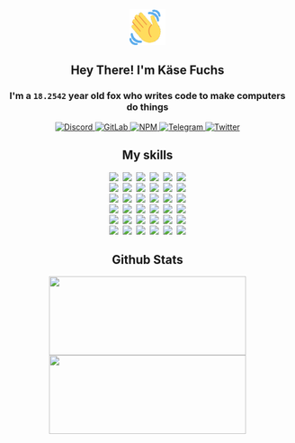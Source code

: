 <div><p align=center><img src=./resources/images/wave.gif width=64px height=64px></p><h2 align=center>Hey There! I'm Käse Fuchs</h2><h3 align=center>I'm a <code>18.2542</code> year old fox who writes code to make computers do things</h3><p align=center><a href=https://discord.com/users/507526681125322772><img alt=Discord src="https://img.shields.io/badge/Discord-5865F2?logo=discord&logoColor=white&style=flat-square#a0b9a34ee10a98ed929fc109701081d5"> </a><a href=https://gitlab.com/kasefuchs><img alt=GitLab src="https://img.shields.io/badge/GitLab-330F63?logo=gitlab&logoColor=white&style=flat-square#a0b9a34ee10a98ed929fc109701081d5"> </a><a href=https://npmjs.com/~kasefuchs><img alt=NPM src="https://img.shields.io/badge/NPM-CB3837?logo=npm&logoColor=white&style=flat-square#a0b9a34ee10a98ed929fc109701081d5"> </a><a href=https://t.me/kasefuchs><img alt=Telegram src="https://img.shields.io/badge/Telegram-2CA5E0?logo=telegram&logoColor=white&style=flat-square#a0b9a34ee10a98ed929fc109701081d5"> </a><a href=https://twitter.com/kasefuchs><img alt=Twitter src="https://img.shields.io/badge/Twitter-1DA1F2?logo=twitter&logoColor=white&style=flat-square#a0b9a34ee10a98ed929fc109701081d5"></a></p><h2 align=center>My skills</h2><p align=center><a href=https://aws.amazon.com/ ><picture><source srcset="https://skillicons.dev/icons?i=aws&theme=dark#a0b9a34ee10a98ed929fc109701081d5" media="(prefers-color-scheme: dark)"><source srcset="https://skillicons.dev/icons?i=aws&theme=light#a0b9a34ee10a98ed929fc109701081d5" media="(prefers-color-scheme: light), (prefers-color-scheme: no-preference)"><img src="https://skillicons.dev/icons?i=aws&theme=light#a0b9a34ee10a98ed929fc109701081d5"></picture></a>&nbsp;&nbsp;<a href=https://en.wikipedia.org/wiki/Bash_(Unix_shell)><picture><source srcset="https://skillicons.dev/icons?i=bash&theme=dark#a0b9a34ee10a98ed929fc109701081d5" media="(prefers-color-scheme: dark)"><source srcset="https://skillicons.dev/icons?i=bash&theme=light#a0b9a34ee10a98ed929fc109701081d5" media="(prefers-color-scheme: light), (prefers-color-scheme: no-preference)"><img src="https://skillicons.dev/icons?i=bash&theme=light#a0b9a34ee10a98ed929fc109701081d5"></picture></a>&nbsp;&nbsp;<a href=https://discord.com/developers/docs><picture><source srcset="https://skillicons.dev/icons?i=bots&theme=dark#a0b9a34ee10a98ed929fc109701081d5" media="(prefers-color-scheme: dark)"><source srcset="https://skillicons.dev/icons?i=bots&theme=light#a0b9a34ee10a98ed929fc109701081d5" media="(prefers-color-scheme: light), (prefers-color-scheme: no-preference)"><img src="https://skillicons.dev/icons?i=bots&theme=light#a0b9a34ee10a98ed929fc109701081d5"></picture></a>&nbsp;&nbsp;<a href=https://www.cloudflare.com/ ><picture><source srcset="https://skillicons.dev/icons?i=cloudflare&theme=dark#a0b9a34ee10a98ed929fc109701081d5" media="(prefers-color-scheme: dark)"><source srcset="https://skillicons.dev/icons?i=cloudflare&theme=light#a0b9a34ee10a98ed929fc109701081d5" media="(prefers-color-scheme: light), (prefers-color-scheme: no-preference)"><img src="https://skillicons.dev/icons?i=cloudflare&theme=light#a0b9a34ee10a98ed929fc109701081d5"></picture></a>&nbsp;&nbsp;<a href=https://en.wikipedia.org/wiki/CSS><picture><source srcset="https://skillicons.dev/icons?i=css&theme=dark#a0b9a34ee10a98ed929fc109701081d5" media="(prefers-color-scheme: dark)"><source srcset="https://skillicons.dev/icons?i=css&theme=light#a0b9a34ee10a98ed929fc109701081d5" media="(prefers-color-scheme: light), (prefers-color-scheme: no-preference)"><img src="https://skillicons.dev/icons?i=css&theme=light#a0b9a34ee10a98ed929fc109701081d5"></picture></a>&nbsp;&nbsp;<a href=https://www.docker.com/ ><picture><source srcset="https://skillicons.dev/icons?i=docker&theme=dark#a0b9a34ee10a98ed929fc109701081d5" media="(prefers-color-scheme: dark)"><source srcset="https://skillicons.dev/icons?i=docker&theme=light#a0b9a34ee10a98ed929fc109701081d5" media="(prefers-color-scheme: light), (prefers-color-scheme: no-preference)"><img src="https://skillicons.dev/icons?i=docker&theme=light#a0b9a34ee10a98ed929fc109701081d5"></picture></a><br><a href=https://www.electronjs.org/ ><picture><source srcset="https://skillicons.dev/icons?i=electron&theme=dark#a0b9a34ee10a98ed929fc109701081d5" media="(prefers-color-scheme: dark)"><source srcset="https://skillicons.dev/icons?i=electron&theme=light#a0b9a34ee10a98ed929fc109701081d5" media="(prefers-color-scheme: light), (prefers-color-scheme: no-preference)"><img src="https://skillicons.dev/icons?i=electron&theme=light#a0b9a34ee10a98ed929fc109701081d5"></picture></a>&nbsp;&nbsp;<a href=https://expressjs.com/ ><picture><source srcset="https://skillicons.dev/icons?i=express&theme=dark#a0b9a34ee10a98ed929fc109701081d5" media="(prefers-color-scheme: dark)"><source srcset="https://skillicons.dev/icons?i=express&theme=light#a0b9a34ee10a98ed929fc109701081d5" media="(prefers-color-scheme: light), (prefers-color-scheme: no-preference)"><img src="https://skillicons.dev/icons?i=express&theme=light#a0b9a34ee10a98ed929fc109701081d5"></picture></a>&nbsp;&nbsp;<a href=https://www.figma.com/ ><picture><source srcset="https://skillicons.dev/icons?i=figma&theme=dark#a0b9a34ee10a98ed929fc109701081d5" media="(prefers-color-scheme: dark)"><source srcset="https://skillicons.dev/icons?i=figma&theme=light#a0b9a34ee10a98ed929fc109701081d5" media="(prefers-color-scheme: light), (prefers-color-scheme: no-preference)"><img src="https://skillicons.dev/icons?i=figma&theme=light#a0b9a34ee10a98ed929fc109701081d5"></picture></a>&nbsp;&nbsp;<a href=https://firebase.google.com/ ><picture><source srcset="https://skillicons.dev/icons?i=firebase&theme=dark#a0b9a34ee10a98ed929fc109701081d5" media="(prefers-color-scheme: dark)"><source srcset="https://skillicons.dev/icons?i=firebase&theme=light#a0b9a34ee10a98ed929fc109701081d5" media="(prefers-color-scheme: light), (prefers-color-scheme: no-preference)"><img src="https://skillicons.dev/icons?i=firebase&theme=light#a0b9a34ee10a98ed929fc109701081d5"></picture></a>&nbsp;&nbsp;<a href=https://flask.palletsprojects.com/ ><picture><source srcset="https://skillicons.dev/icons?i=flask&theme=dark#a0b9a34ee10a98ed929fc109701081d5" media="(prefers-color-scheme: dark)"><source srcset="https://skillicons.dev/icons?i=flask&theme=light#a0b9a34ee10a98ed929fc109701081d5" media="(prefers-color-scheme: light), (prefers-color-scheme: no-preference)"><img src="https://skillicons.dev/icons?i=flask&theme=light#a0b9a34ee10a98ed929fc109701081d5"></picture></a>&nbsp;&nbsp;<a href=https://cloud.google.com/ ><picture><source srcset="https://skillicons.dev/icons?i=gcp&theme=dark#a0b9a34ee10a98ed929fc109701081d5" media="(prefers-color-scheme: dark)"><source srcset="https://skillicons.dev/icons?i=gcp&theme=light#a0b9a34ee10a98ed929fc109701081d5" media="(prefers-color-scheme: light), (prefers-color-scheme: no-preference)"><img src="https://skillicons.dev/icons?i=gcp&theme=light#a0b9a34ee10a98ed929fc109701081d5"></picture></a><br><a href=https://git-scm.com/ ><picture><source srcset="https://skillicons.dev/icons?i=git&theme=dark#a0b9a34ee10a98ed929fc109701081d5" media="(prefers-color-scheme: dark)"><source srcset="https://skillicons.dev/icons?i=git&theme=light#a0b9a34ee10a98ed929fc109701081d5" media="(prefers-color-scheme: light), (prefers-color-scheme: no-preference)"><img src="https://skillicons.dev/icons?i=git&theme=light#a0b9a34ee10a98ed929fc109701081d5"></picture></a>&nbsp;&nbsp;<a href=https://github.com/ ><picture><source srcset="https://skillicons.dev/icons?i=github&theme=dark#a0b9a34ee10a98ed929fc109701081d5" media="(prefers-color-scheme: dark)"><source srcset="https://skillicons.dev/icons?i=github&theme=light#a0b9a34ee10a98ed929fc109701081d5" media="(prefers-color-scheme: light), (prefers-color-scheme: no-preference)"><img src="https://skillicons.dev/icons?i=github&theme=light#a0b9a34ee10a98ed929fc109701081d5"></picture></a>&nbsp;&nbsp;<a href=https://gitlab.com/ ><picture><source srcset="https://skillicons.dev/icons?i=gitlab&theme=dark#a0b9a34ee10a98ed929fc109701081d5" media="(prefers-color-scheme: dark)"><source srcset="https://skillicons.dev/icons?i=gitlab&theme=light#a0b9a34ee10a98ed929fc109701081d5" media="(prefers-color-scheme: light), (prefers-color-scheme: no-preference)"><img src="https://skillicons.dev/icons?i=gitlab&theme=light#a0b9a34ee10a98ed929fc109701081d5"></picture></a>&nbsp;&nbsp;<a href=https://www.heroku.com/ ><picture><source srcset="https://skillicons.dev/icons?i=heroku&theme=dark#a0b9a34ee10a98ed929fc109701081d5" media="(prefers-color-scheme: dark)"><source srcset="https://skillicons.dev/icons?i=heroku&theme=light#a0b9a34ee10a98ed929fc109701081d5" media="(prefers-color-scheme: light), (prefers-color-scheme: no-preference)"><img src="https://skillicons.dev/icons?i=heroku&theme=light#a0b9a34ee10a98ed929fc109701081d5"></picture></a>&nbsp;&nbsp;<a href=https://en.wikipedia.org/wiki/HTML><picture><source srcset="https://skillicons.dev/icons?i=html&theme=dark#a0b9a34ee10a98ed929fc109701081d5" media="(prefers-color-scheme: dark)"><source srcset="https://skillicons.dev/icons?i=html&theme=light#a0b9a34ee10a98ed929fc109701081d5" media="(prefers-color-scheme: light), (prefers-color-scheme: no-preference)"><img src="https://skillicons.dev/icons?i=html&theme=light#a0b9a34ee10a98ed929fc109701081d5"></picture></a>&nbsp;&nbsp;<a href=https://en.wikipedia.org/wiki/JavaScript><picture><source srcset="https://skillicons.dev/icons?i=js&theme=dark#a0b9a34ee10a98ed929fc109701081d5" media="(prefers-color-scheme: dark)"><source srcset="https://skillicons.dev/icons?i=js&theme=light#a0b9a34ee10a98ed929fc109701081d5" media="(prefers-color-scheme: light), (prefers-color-scheme: no-preference)"><img src="https://skillicons.dev/icons?i=js&theme=light#a0b9a34ee10a98ed929fc109701081d5"></picture></a><br><a href=https://en.wikipedia.org/wiki/Linux><picture><source srcset="https://skillicons.dev/icons?i=linux&theme=dark#a0b9a34ee10a98ed929fc109701081d5" media="(prefers-color-scheme: dark)"><source srcset="https://skillicons.dev/icons?i=linux&theme=light#a0b9a34ee10a98ed929fc109701081d5" media="(prefers-color-scheme: light), (prefers-color-scheme: no-preference)"><img src="https://skillicons.dev/icons?i=linux&theme=light#a0b9a34ee10a98ed929fc109701081d5"></picture></a>&nbsp;&nbsp;<a href=https://mui.com/ ><picture><source srcset="https://skillicons.dev/icons?i=materialui&theme=dark#a0b9a34ee10a98ed929fc109701081d5" media="(prefers-color-scheme: dark)"><source srcset="https://skillicons.dev/icons?i=materialui&theme=light#a0b9a34ee10a98ed929fc109701081d5" media="(prefers-color-scheme: light), (prefers-color-scheme: no-preference)"><img src="https://skillicons.dev/icons?i=materialui&theme=light#a0b9a34ee10a98ed929fc109701081d5"></picture></a>&nbsp;&nbsp;<a href=https://en.wikipedia.org/wiki/Markdown><picture><source srcset="https://skillicons.dev/icons?i=md&theme=dark#a0b9a34ee10a98ed929fc109701081d5" media="(prefers-color-scheme: dark)"><source srcset="https://skillicons.dev/icons?i=md&theme=light#a0b9a34ee10a98ed929fc109701081d5" media="(prefers-color-scheme: light), (prefers-color-scheme: no-preference)"><img src="https://skillicons.dev/icons?i=md&theme=light#a0b9a34ee10a98ed929fc109701081d5"></picture></a>&nbsp;&nbsp;<a href=https://www.mongodb.com/ ><picture><source srcset="https://skillicons.dev/icons?i=mongodb&theme=dark#a0b9a34ee10a98ed929fc109701081d5" media="(prefers-color-scheme: dark)"><source srcset="https://skillicons.dev/icons?i=mongodb&theme=light#a0b9a34ee10a98ed929fc109701081d5" media="(prefers-color-scheme: light), (prefers-color-scheme: no-preference)"><img src="https://skillicons.dev/icons?i=mongodb&theme=light#a0b9a34ee10a98ed929fc109701081d5"></picture></a>&nbsp;&nbsp;<a href=https://www.mysql.com/ ><picture><source srcset="https://skillicons.dev/icons?i=mysql&theme=dark#a0b9a34ee10a98ed929fc109701081d5" media="(prefers-color-scheme: dark)"><source srcset="https://skillicons.dev/icons?i=mysql&theme=light#a0b9a34ee10a98ed929fc109701081d5" media="(prefers-color-scheme: light), (prefers-color-scheme: no-preference)"><img src="https://skillicons.dev/icons?i=mysql&theme=light#a0b9a34ee10a98ed929fc109701081d5"></picture></a>&nbsp;&nbsp;<a href=https://nextjs.org/ ><picture><source srcset="https://skillicons.dev/icons?i=nextjs&theme=dark#a0b9a34ee10a98ed929fc109701081d5" media="(prefers-color-scheme: dark)"><source srcset="https://skillicons.dev/icons?i=nextjs&theme=light#a0b9a34ee10a98ed929fc109701081d5" media="(prefers-color-scheme: light), (prefers-color-scheme: no-preference)"><img src="https://skillicons.dev/icons?i=nextjs&theme=light#a0b9a34ee10a98ed929fc109701081d5"></picture></a><br><a href=https://nodejs.org/en/ ><picture><source srcset="https://skillicons.dev/icons?i=nodejs&theme=dark#a0b9a34ee10a98ed929fc109701081d5" media="(prefers-color-scheme: dark)"><source srcset="https://skillicons.dev/icons?i=nodejs&theme=light#a0b9a34ee10a98ed929fc109701081d5" media="(prefers-color-scheme: light), (prefers-color-scheme: no-preference)"><img src="https://skillicons.dev/icons?i=nodejs&theme=light#a0b9a34ee10a98ed929fc109701081d5"></picture></a>&nbsp;&nbsp;<a href=https://www.postgresql.org/ ><picture><source srcset="https://skillicons.dev/icons?i=postgres&theme=dark#a0b9a34ee10a98ed929fc109701081d5" media="(prefers-color-scheme: dark)"><source srcset="https://skillicons.dev/icons?i=postgres&theme=light#a0b9a34ee10a98ed929fc109701081d5" media="(prefers-color-scheme: light), (prefers-color-scheme: no-preference)"><img src="https://skillicons.dev/icons?i=postgres&theme=light#a0b9a34ee10a98ed929fc109701081d5"></picture></a>&nbsp;&nbsp;<a href=https://learn.microsoft.com/en-us/powershell/ ><picture><source srcset="https://skillicons.dev/icons?i=powershell&theme=dark#a0b9a34ee10a98ed929fc109701081d5" media="(prefers-color-scheme: dark)"><source srcset="https://skillicons.dev/icons?i=powershell&theme=light#a0b9a34ee10a98ed929fc109701081d5" media="(prefers-color-scheme: light), (prefers-color-scheme: no-preference)"><img src="https://skillicons.dev/icons?i=powershell&theme=light#a0b9a34ee10a98ed929fc109701081d5"></picture></a>&nbsp;&nbsp;<a href=https://www.python.org/ ><picture><source srcset="https://skillicons.dev/icons?i=py&theme=dark#a0b9a34ee10a98ed929fc109701081d5" media="(prefers-color-scheme: dark)"><source srcset="https://skillicons.dev/icons?i=py&theme=light#a0b9a34ee10a98ed929fc109701081d5" media="(prefers-color-scheme: light), (prefers-color-scheme: no-preference)"><img src="https://skillicons.dev/icons?i=py&theme=light#a0b9a34ee10a98ed929fc109701081d5"></picture></a>&nbsp;&nbsp;<a href=https://www.raspberrypi.org/ ><picture><source srcset="https://skillicons.dev/icons?i=raspberrypi&theme=dark#a0b9a34ee10a98ed929fc109701081d5" media="(prefers-color-scheme: dark)"><source srcset="https://skillicons.dev/icons?i=raspberrypi&theme=light#a0b9a34ee10a98ed929fc109701081d5" media="(prefers-color-scheme: light), (prefers-color-scheme: no-preference)"><img src="https://skillicons.dev/icons?i=raspberrypi&theme=light#a0b9a34ee10a98ed929fc109701081d5"></picture></a>&nbsp;&nbsp;<a href=https://reactjs.org/ ><picture><source srcset="https://skillicons.dev/icons?i=react&theme=dark#a0b9a34ee10a98ed929fc109701081d5" media="(prefers-color-scheme: dark)"><source srcset="https://skillicons.dev/icons?i=react&theme=light#a0b9a34ee10a98ed929fc109701081d5" media="(prefers-color-scheme: light), (prefers-color-scheme: no-preference)"><img src="https://skillicons.dev/icons?i=react&theme=light#a0b9a34ee10a98ed929fc109701081d5"></picture></a><br><a href=https://redux.js.org/ ><picture><source srcset="https://skillicons.dev/icons?i=redux&theme=dark#a0b9a34ee10a98ed929fc109701081d5" media="(prefers-color-scheme: dark)"><source srcset="https://skillicons.dev/icons?i=redux&theme=light#a0b9a34ee10a98ed929fc109701081d5" media="(prefers-color-scheme: light), (prefers-color-scheme: no-preference)"><img src="https://skillicons.dev/icons?i=redux&theme=light#a0b9a34ee10a98ed929fc109701081d5"></picture></a>&nbsp;&nbsp;<a href=https://en.wikipedia.org/wiki/Regular_expression><picture><source srcset="https://skillicons.dev/icons?i=regex&theme=dark#a0b9a34ee10a98ed929fc109701081d5" media="(prefers-color-scheme: dark)"><source srcset="https://skillicons.dev/icons?i=regex&theme=light#a0b9a34ee10a98ed929fc109701081d5" media="(prefers-color-scheme: light), (prefers-color-scheme: no-preference)"><img src="https://skillicons.dev/icons?i=regex&theme=light#a0b9a34ee10a98ed929fc109701081d5"></picture></a>&nbsp;&nbsp;<a href=https://en.wikipedia.org/wiki/Sass_(stylesheet_language)><picture><source srcset="https://skillicons.dev/icons?i=sass&theme=dark#a0b9a34ee10a98ed929fc109701081d5" media="(prefers-color-scheme: dark)"><source srcset="https://skillicons.dev/icons?i=sass&theme=light#a0b9a34ee10a98ed929fc109701081d5" media="(prefers-color-scheme: light), (prefers-color-scheme: no-preference)"><img src="https://skillicons.dev/icons?i=sass&theme=light#a0b9a34ee10a98ed929fc109701081d5"></picture></a>&nbsp;&nbsp;<a href=https://www.typescriptlang.org/ ><picture><source srcset="https://skillicons.dev/icons?i=ts&theme=dark#a0b9a34ee10a98ed929fc109701081d5" media="(prefers-color-scheme: dark)"><source srcset="https://skillicons.dev/icons?i=ts&theme=light#a0b9a34ee10a98ed929fc109701081d5" media="(prefers-color-scheme: light), (prefers-color-scheme: no-preference)"><img src="https://skillicons.dev/icons?i=ts&theme=light#a0b9a34ee10a98ed929fc109701081d5"></picture></a>&nbsp;&nbsp;<a href=https://unity.com/ ><picture><source srcset="https://skillicons.dev/icons?i=unity&theme=dark#a0b9a34ee10a98ed929fc109701081d5" media="(prefers-color-scheme: dark)"><source srcset="https://skillicons.dev/icons?i=unity&theme=light#a0b9a34ee10a98ed929fc109701081d5" media="(prefers-color-scheme: light), (prefers-color-scheme: no-preference)"><img src="https://skillicons.dev/icons?i=unity&theme=light#a0b9a34ee10a98ed929fc109701081d5"></picture></a>&nbsp;&nbsp;<a href=https://workers.cloudflare.com/ ><picture><source srcset="https://skillicons.dev/icons?i=workers&theme=dark#a0b9a34ee10a98ed929fc109701081d5" media="(prefers-color-scheme: dark)"><source srcset="https://skillicons.dev/icons?i=workers&theme=light#a0b9a34ee10a98ed929fc109701081d5" media="(prefers-color-scheme: light), (prefers-color-scheme: no-preference)"><img src="https://skillicons.dev/icons?i=workers&theme=light#a0b9a34ee10a98ed929fc109701081d5"></picture></a><br></p><h2 align=center>Github Stats</h2><p align=center><picture><source srcset="https://github-readme-stats-kasefuchs.vercel.app/api/?count_private=true&hide_border=true&hide_rank=true&line_height=20&hide_title=true&username=Kasefuchs&theme=dark#a0b9a34ee10a98ed929fc109701081d5" media="(prefers-color-scheme: dark)"><source srcset="https://github-readme-stats-kasefuchs.vercel.app/api/?count_private=true&hide_border=true&hide_rank=true&line_height=20&hide_title=true&username=Kasefuchs&theme=light#a0b9a34ee10a98ed929fc109701081d5" media="(prefers-color-scheme: light), (prefers-color-scheme: no-preference)"><img align=middle width=350 height=140 src="https://github-readme-stats-kasefuchs.vercel.app/api/?count_private=true&hide_border=true&hide_rank=true&line_height=20&hide_title=true&username=Kasefuchs&theme=light#a0b9a34ee10a98ed929fc109701081d5"></picture><picture><source srcset="https://github-readme-stats-kasefuchs.vercel.app/api/top-langs/?count_private=true&hide_border=true&layout=compact&username=Kasefuchs&theme=dark#a0b9a34ee10a98ed929fc109701081d5" media="(prefers-color-scheme: dark)"><source srcset="https://github-readme-stats-kasefuchs.vercel.app/api/top-langs/?count_private=true&hide_border=true&layout=compact&username=Kasefuchs&theme=light#a0b9a34ee10a98ed929fc109701081d5" media="(prefers-color-scheme: light), (prefers-color-scheme: no-preference)"><img align=middle width=350 height=140 src="https://github-readme-stats-kasefuchs.vercel.app/api/top-langs/?count_private=true&hide_border=true&layout=compact&username=Kasefuchs&theme=light#a0b9a34ee10a98ed929fc109701081d5"></picture></p><img src="https://hit.yhype.me/github/profile?user_id=64592097#a0b9a34ee10a98ed929fc109701081d5" alt=""></div>